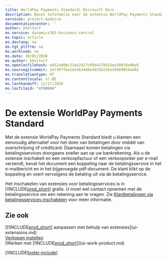 ```yaml
---
title: WorldPay Payments Standard| Microsoft Docs
description: Bevat informatie over de extensie WorldPay Payments Standard
services: project-madeira
documentationcenter: ''
author: bholtorf
ms.service: dynamics365-business-central
ms.topic: article
ms.devlang: na
ms.tgt_pltfrm: na
ms.workload: na
ms.date: 10/01/2020
ms.author: bholtorf
ms.openlocfilehash: e952a988c314e2427c05b4370543ea390f8a90a9
ms.sourcegitcommit: 2e7307fbe1eb3b34d0ad9356226a19409054a402
ms.translationtype: HT
ms.contentlocale: nl-BE
ms.lasthandoff: 12/17/2020
ms.locfileid: "4760604"
---
```

# <a name="the-worldpay-payments-standard-extension"></a>De extensie WorldPay Payments Standard
Met de extensie WorldPay Payments Standard biedt u klanten een eenvoudig alternatief voor het doen van betalingen door middel van overschrijving of creditcard. Daarnaast komen betalingen via betalingsservices doorgaans sneller aan op uw bankrekening.
Als u de extensie inschakelt en een verkoopfactuur of een verkooporder per e-mail verzendt, bevat het document een koppeling naar de betalingsservice in het e-mailbericht en in het bijgevoegde pdf-document. De klant klikt op de koppeling en voert vervolgens de betaling uit via de betalingsservice.

Het inschakelen van extensies voor betalingsservices is in [!INCLUDE[prod_short](includes/prod_short.md)] gratis. U moet wel contact opnemen met de betalingsservice om een rekening aan te vragen. Zie [Klantbetalingen via betalingsservices inschakelen](sales-how-enable-payment-service-extensions.md) voor meer informatie.

## <a name="see-also"></a>Zie ook
[[!INCLUDE[prod_short](includes/prod_short.md)] aanpassen met behulp van extensies](ui-extensions.md)  
[Verkopen instellen](sales-setup-sales.md)  
[Werken met [!INCLUDE[prod_short](includes/prod_short.md)]](ui-work-product.md)


[!INCLUDE[footer-include](includes/footer-banner.md)]